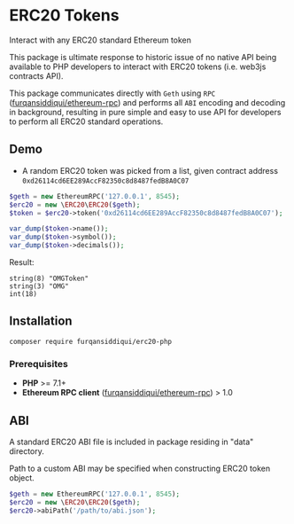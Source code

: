 # ERC20 Tokens

Interact with any ERC20 standard Ethereum token

This package is ultimate response to historic issue of no native API being available to PHP developers to interact with 
ERC20 tokens (i.e. web3js contracts API).

This package communicates directly with `Geth` using `RPC` ([furqansiddiqui/ethereum-rpc](https://github.com/furqansiddiqui/ethereum-rpc/)) and performs all `ABI` encoding and decoding in background, 
resulting in pure simple and easy to use API for developers to perform all ERC20 standard operations.

## Demo

* A random ERC20 token was picked from a list, given contract address `0xd26114cd6EE289AccF82350c8d8487fedB8A0C07`

`````php
$geth = new EthereumRPC('127.0.0.1', 8545);
$erc20 = new \ERC20\ERC20($geth);
$token = $erc20->token('0xd26114cd6EE289AccF82350c8d8487fedB8A0C07');

var_dump($token->name());
var_dump($token->symbol());
var_dump($token->decimals());
`````

Result:

```
string(8) "OMGToken"
string(3) "OMG"
int(18)
```

## Installation

`composer require furqansiddiqui/erc20-php`

### Prerequisites

* **PHP** >= 7.1+
* **Ethereum RPC client** ([furqansiddiqui/ethereum-rpc](https://github.com/furqansiddiqui/ethereum-rpc/)) > 1.0

## ABI

A standard ERC20 ABI file is included in package residing in "data" directory.

Path to a custom ABI may be specified when constructing ERC20 token object.

`````php
$geth = new EthereumRPC('127.0.0.1', 8545);
$erc20 = new \ERC20\ERC20($geth);
$erc20->abiPath('/path/to/abi.json');
`````
